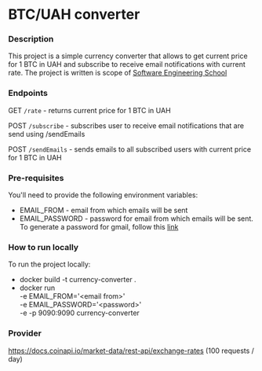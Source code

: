 # BTC/UAH converter

### Description
This project is a simple currency converter that allows to get current price for 1 BTC in UAH and subscribe to receive email notifications with current rate.
The project is written is scope of [Software Engineering School](https://www.genesis-for-univ.com/genesis-software-engineering-school-3?utm_source=email_campaing&utm_medium=email&utm_campaign=se3&utm_content=free) 
### Endpoints
GET `/rate` - returns current price for 1 BTC in UAH

POST `/subscribe` - subscribes user to receive email notifications that are send using /sendEmails

POST `/sendEmails` - sends emails to all subscribed users with current price for 1 BTC in UAH

### Pre-requisites
You'll need to provide the following environment variables:
* EMAIL_FROM - email from which emails will be sent
* EMAIL_PASSWORD - password for email from which emails will be sent. To generate a password for gmail, follow this [link](https://support.google.com/accounts/answer/185833?hl=en)

### How to run locally

To run the project locally:

* docker build -t currency-converter .
* docker run \
  -e EMAIL_FROM='\<email from>' \
  -e EMAIL_PASSWORD='\<password>' \
  -e
  -p 9090:9090 currency-converter

### Provider

https://docs.coinapi.io/market-data/rest-api/exchange-rates
(100 requests / day)
